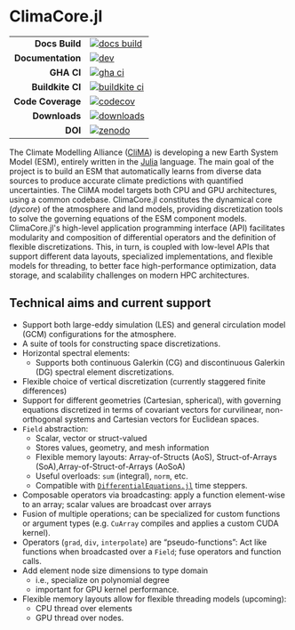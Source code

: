 # ClimaCore.jl

|||
|---------------------:|:----------------------------------------------|
| **Docs Build**       | [![docs build][docs-bld-img]][docs-bld-url]   |
| **Documentation**    | [![dev][docs-dev-img]][docs-dev-url]          |
| **GHA CI**           | [![gha ci][gha-ci-img]][gha-ci-url]           |
| **Buildkite CI**     | [![buildkite ci][buildkite-ci-img]][buildkite-ci-url] |
| **Code Coverage**    | [![codecov][codecov-img]][codecov-url]        |
| **Downloads**        | [![downloads][downloads-img]][downloads-url]  |
| **DOI**              | [![zenodo][zenodo-img]][zenodo-url]           |

[docs-bld-img]: https://github.com/CliMA/ClimaCore.jl/workflows/Documentation/badge.svg
[docs-bld-url]: https://github.com/CliMA/ClimaCore.jl/actions?query=workflow%3ADocumentation

[docs-dev-img]: https://img.shields.io/badge/docs-dev-blue.svg
[docs-dev-url]: https://CliMA.github.io/ClimaCore.jl/dev/

[gha-ci-img]: https://github.com/CliMA/ClimaCore.jl/actions/workflows/UnitTests.yml/badge.svg
[gha-ci-url]: https://github.com/CliMA/ClimaCore.jl/actions/workflows/UnitTests.yml

[buildkite-ci-img]: https://badge.buildkite.com/2b63d3c49347804f61bd8e99c8b85e05871253b92612cd1af4.svg
[buildkite-ci-url]: https://buildkite.com/clima/climacore-ci

[codecov-img]: https://codecov.io/gh/CliMA/ClimaCore.jl/branch/main/graph/badge.svg
[codecov-url]: https://codecov.io/gh/CliMA/ClimaCore.jl

[downloads-img]: https://img.shields.io/badge/dynamic/json?url=http%3A%2F%2Fjuliapkgstats.com%2Fapi%2Fv1%2Ftotal_downloads%2FClimaCore&query=total_requests&suffix=%2Ftotal&label=Downloads
[downloads-url]: http://juliapkgstats.com/pkg/ClimaCore

[zenodo-img]: https://zenodo.org/badge/356355994.svg
[zenodo-url]: https://zenodo.org/badge/latestdoi/356355994

The Climate Modelling Alliance ([CliMA](https://clima.caltech.edu/)) is developing a new Earth System Model (ESM), entirely written in the [Julia](https://julialang.org/) language. The main goal of the project is to build an ESM that automatically learns from diverse data sources to produce accurate climate predictions with quantified uncertainties. The CliMA model targets both CPU and GPU architectures, using a common codebase. ClimaCore.jl constitutes the dynamical core (_dycore_) of the atmosphere and land models, providing discretization tools to solve the governing equations of the ESM component models.
ClimaCore.jl's high-level application programming interface (API) facilitates modularity and composition of differential operators and the definition of flexible discretizations. This, in turn, is coupled with low-level APIs that support different data layouts, specialized implementations, and flexible models for threading, to better face high-performance optimization, data storage, and scalability challenges on modern HPC architectures.

## Technical aims and current support
* Support both large-eddy simulation (LES) and general circulation model (GCM) configurations for the atmosphere.
* A suite of tools for constructing space discretizations.
* Horizontal spectral elements:
    - Supports both continuous Galerkin (CG) and discontinuous Galerkin (DG) spectral element discretizations.
* Flexible choice of vertical discretization (currently staggered finite differences)
* Support for different geometries (Cartesian, spherical), with governing equations discretized in terms of covariant  vectors for curvilinear, non-orthogonal systems and Cartesian vectors for Euclidean spaces.
* `Field` abstraction:
    - Scalar, vector or struct-valued
    - Stores values, geometry, and mesh information
    - Flexible memory layouts: Array-of-Structs (AoS), Struct-of-Arrays (SoA),Array-of-Struct-of-Arrays (AoSoA)
    - Useful overloads: `sum` (integral), `norm`, etc.
    - Compatible with [`DifferentialEquations.jl`](https://diffeq.sciml.ai/stable/) time steppers.
* Composable operators via broadcasting: apply a function element-wise to an array; scalar values are broadcast over arrays 
* Fusion of multiple operations; can be specialized for custom functions or argument types (e.g. `CuArray` compiles and applies a custom CUDA kernel).
* Operators (`grad`, `div`, `interpolate`) are “pseudo-functions”: Act like functions when broadcasted over a `Field`; fuse operators and function calls.
* Add element node size dimensions to type domain
    - i.e., specialize on polynomial degree
    - important for GPU kernel performance.
* Flexible memory layouts allow for flexible threading models (upcoming):
    - CPU thread over elements
    - GPU thread over nodes.

